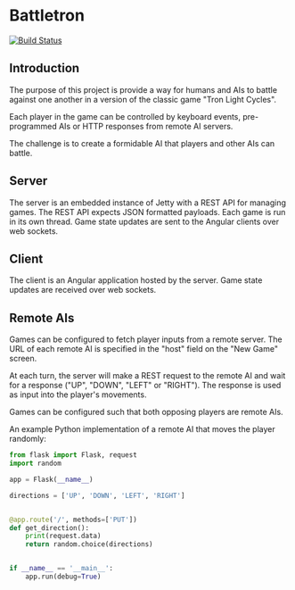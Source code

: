 # Battletron

[![Build Status](https://travis-ci.org/tvalodia/battletron.svg?branch=master)](https://travis-ci.org/tvalodia/battletron)

## Introduction

The purpose of this project is provide a way for humans and AIs to battle against one another in a version of the classic game "Tron Light Cycles".

Each player in the game can be controlled by keyboard events, pre-programmed AIs or HTTP responses from remote AI servers.

The challenge is to create a formidable AI that players and other AIs can battle.

## Server
The server is an embedded instance of Jetty with a REST API for managing games. The REST API expects JSON formatted payloads.
Each game is run in its own thread. Game state updates are sent to the Angular clients over web sockets.

## Client
The client is an Angular application hosted by the server. Game state updates are received over web sockets.

## Remote AIs
Games can be configured to fetch player inputs from a remote server. The URL of each remote AI is specified in the "host" field on the "New Game" screen.

At each turn, the server will make a REST request to the remote AI and wait for a response ("UP", "DOWN", "LEFT" or "RIGHT"). The response is used as input into the player's movements.

Games can be configured such that both opposing players are remote AIs.

An example Python implementation of a remote AI that moves the player randomly:

```python
from flask import Flask, request
import random

app = Flask(__name__)

directions = ['UP', 'DOWN', 'LEFT', 'RIGHT']


@app.route('/', methods=['PUT'])
def get_direction():
    print(request.data)
    return random.choice(directions)


if __name__ == '__main__':
    app.run(debug=True)

```